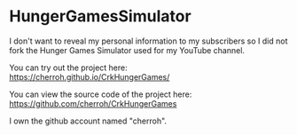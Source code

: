 # HungerGamesSimulator
I don't want to reveal my personal information to my subscribers so I did not fork the Hunger Games Simulator used for my YouTube channel. 

You can try out the project here: https://cherroh.github.io/CrkHungerGames/

You can view the source code of the project here: https://github.com/cherroh/CrkHungerGames

I own the github account named "cherroh".
